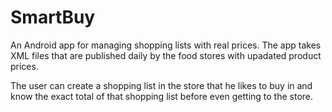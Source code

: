 # SmartBuy
An Android app for managing shopping lists with real prices.
The app takes XML files that are published daily by the food stores
with upadated product prices.

The user can create a shopping list in the store that he likes to buy in
and know the exact total of that shopping list before even getting to
the store.
